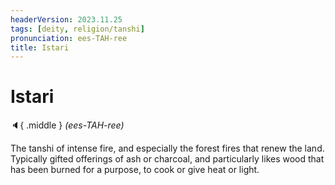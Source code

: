 ```yaml
---
headerVersion: 2023.11.25
tags: [deity, religion/tanshi]
pronunciation: ees-TAH-ree
title: Istari
---
```

# Istari
:speaker:{ .middle } *(ees-TAH-ree)*  

The tanshi of intense fire, and especially the forest fires that renew the land. Typically gifted offerings of ash or charcoal, and particularly likes wood that has been burned for a purpose, to cook or give heat or light.

